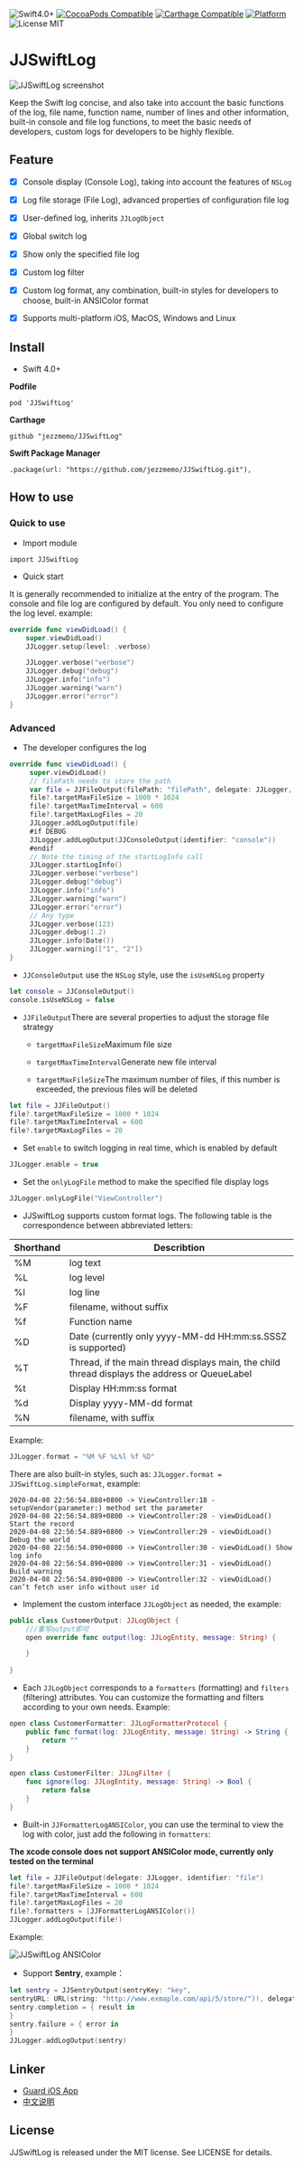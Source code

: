 ![Swift4.0+](https://img.shields.io/badge/Swift-4.0%2B-blue.svg?style=flat)
[![CocoaPods Compatible](https://img.shields.io/cocoapods/v/JJSwiftLog.svg)](https://img.shields.io/cocoapods/v/JJSwiftLog.svg)
[![Carthage Compatible](https://img.shields.io/badge/Carthage-compatible-4BC51D.svg?style=flat)](https://github.com/Carthage/Carthage)
[![Platform](https://img.shields.io/cocoapods/p/JJSwiftLog.svg?style=flat)](http://cocoadocs.org/docsets/JJSwiftLog)
![License MIT](https://img.shields.io/github/license/mashape/apistatus.svg?maxAge=2592000)

# JJSwiftLog

![JJSwiftLog screenshot](https://raw.githubusercontent.com/jezzmemo/JJSwiftLog/master/screenshots/main.png)

Keep the Swift log concise, and also take into account the basic functions of the log, file name, function name, number of lines and other information, built-in console and file log functions, to meet the basic needs of developers, custom logs for developers to be highly flexible.

## Feature

- [x] Console display (Console Log), taking into account the features of `NSLog`

- [x] Log file storage (File Log), advanced properties of configuration file log

- [x] User-defined log, inherits `JJLogObject`

- [x] Global switch log

- [x] Show only the specified file log

- [x] Custom log filter

- [x] Custom log format, any combination, built-in styles for developers to choose, built-in ANSIColor format

- [x] Supports multi-platform iOS, MacOS, Windows and Linux

## Install

*  Swift 4.0+


__Podfile__


```
pod 'JJSwiftLog'
```

__Carthage__

```
github "jezzmemo/JJSwiftLog"
```

__Swift Package Manager__

```
.package(url: "https://github.com/jezzmemo/JJSwiftLog.git"),
```

## How to use

### Quick to use

* Import module

```
import JJSwiftLog
```

* Quick start

It is generally recommended to initialize at the entry of the program. The console and file log are configured by default. You only need to configure the log level. example:

```swift
override func viewDidLoad() {
    super.viewDidLoad()
    JJLogger.setup(level: .verbose)

    JJLogger.verbose("verbose")
    JJLogger.debug("debug")
    JJLogger.info("info")
    JJLogger.warning("warn")
    JJLogger.error("error")
}
``` 


### Advanced

* The developer configures the log

```swift
override func viewDidLoad() {
     super.viewDidLoad()
     // filePath needs to store the path
     var file = JJFileOutput(filePath: "filePath", delegate: JJLogger, identifier: "file")
     file?.targetMaxFileSize = 1000 * 1024
     file?.targetMaxTimeInterval = 600
     file?.targetMaxLogFiles = 20
     JJLogger.addLogOutput(file)
     #if DEBUG
     JJLogger.addLogOutput(JJConsoleOutput(identifier: "console"))
     #endif
     // Note the timing of the startLogInfo call
     JJLogger.startLogInfo()
     JJLogger.verbose("verbose")
     JJLogger.debug("debug")   
     JJLogger.info("info")
     JJLogger.warning("warn")
     JJLogger.error("error")
     // Any type
     JJLogger.verbose(123)
     JJLogger.debug(1.2)
     JJLogger.info(Date())
     JJLogger.warning(["1", "2"])
}
```

* `JJConsoleOutput` use the `NSLog` style, use the `isUseNSLog` property

```swift
let console = JJConsoleOutput()
console.isUseNSLog = false
```

* `JJFileOutput`There are several properties to adjust the storage file strategy

    * `targetMaxFileSize`Maximum file size

    * `targetMaxTimeInterval`Generate new file interval

    * `targetMaxFileSize`The maximum number of files, if this number is exceeded, the previous files will be deleted

```swift
let file = JJFileOutput()
file?.targetMaxFileSize = 1000 * 1024
file?.targetMaxTimeInterval = 600
file?.targetMaxLogFiles = 20
```

* Set `enable` to switch logging in real time, which is enabled by default

```swift
JJLogger.enable = true
```

* Set the `onlyLogFile` method to make the specified file display logs

```swift
JJLogger.onlyLogFile("ViewController")
```

* JJSwiftLog supports custom format logs. The following table is the correspondence between abbreviated letters:

| Shorthand   | Describtion     |
|------|--------|
| %M | log text |
| %L | log level |
| %l | log line |
| %F | filename, without suffix |
| %f | Function name |
| %D | Date (currently only yyyy-MM-dd HH:mm:ss.SSSZ is supported) |
| %T | Thread, if the main thread displays main, the child thread displays the address or QueueLabel |
| %t | Display HH:mm:ss format |
| %d | Display yyyy-MM-dd format |
| %N | filename, with suffix |

Example:

```swift
JJLogger.format = "%M %F %L%l %f %D"
```

There are also built-in styles, such as: `JJLogger.format = JJSwiftLog.simpleFormat`, example:

```
2020-04-08 22:56:54.888+0800 -> ViewController:18 - setupVendor(parameter:) method set the parameter
2020-04-08 22:56:54.889+0800 -> ViewController:28 - viewDidLoad() Start the record
2020-04-08 22:56:54.889+0800 -> ViewController:29 - viewDidLoad() Debug the world
2020-04-08 22:56:54.890+0800 -> ViewController:30 - viewDidLoad() Show log info
2020-04-08 22:56:54.890+0800 -> ViewController:31 - viewDidLoad() Build warning
2020-04-08 22:56:54.890+0800 -> ViewController:32 - viewDidLoad() can’t fetch user info without user id
```

* Implement the custom interface `JJLogObject` as needed, the example:

```swift
public class CustomerOutput: JJLogObject {
    ///重写output即可
    open override func output(log: JJLogEntity, message: String) {

    }
    
}
```

* Each `JJLogObject` corresponds to a `formatters` (formatting) and `filters` (filtering) attributes. You can customize the formatting and filters according to your own needs. Example:

```swift
open class CustomerFormatter: JJLogFormatterProtocol {
    public func format(log: JJLogEntity, message: String) -> String {
        return ""
    }
}
```

```swift
open class CustomerFilter: JJLogFilter {
    func ignore(log: JJLogEntity, message: String) -> Bool {
        return false
    }
}
```

* Built-in `JJFormatterLogANSIColor`, you can use the terminal to view the log with color, just add the following in `formatters`:

**The xcode console does not support ANSIColor mode, currently only tested on the terminal**

```swift
let file = JJFileOutput(delegate: JJLogger, identifier: "file")
file?.targetMaxFileSize = 1000 * 1024
file?.targetMaxTimeInterval = 600
file?.targetMaxLogFiles = 20
file?.formatters = [JJFormatterLogANSIColor()]
JJLogger.addLogOutput(file!)
```

Example:

![JJSwiftLog ANSIColor](https://raw.githubusercontent.com/jezzmemo/JJSwiftLog/master/screenshots/ansicolor.png)

* Support __Sentry__, example：

```swift
let sentry = JJSentryOutput(sentryKey: "key", 
sentryURL: URL(string: "http://www.exmaple.com/api/5/store/")!, delegate: JJLogger)
sentry.completion = { result in
}
sentry.failure = { error in
}
JJLogger.addLogOutput(sentry)
```


## Linker
* [Guard iOS App](https://github.com/jezzmemo/JJException)
* [中文说明](https://github.com/jezzmemo/JJSwiftLog/blob/master/README_CN.md)


  
## License
JJSwiftLog is released under the MIT license. See LICENSE for details.


